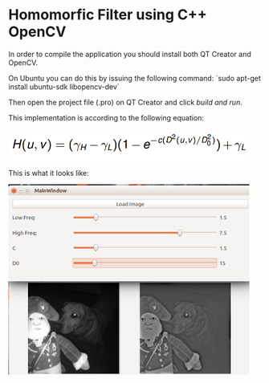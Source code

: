 # Homomorfic Filter using C++ OpenCV

In order to compile the application you should install both QT Creator and OpenCV.

On Ubuntu you can do this by issuing the following command:
´sudo apt-get install ubuntu-sdk libopencv-dev´

Then open the project file (.pro) on QT Creator and click _build and run_.

This implementation is according to the following equation:

![Example Image](https://raw.githubusercontent.com/alexandretok/homomorfic-filter/master/images/homomorfico-eq.png "Example Image")

This is what it looks like:

![Example Image](https://raw.githubusercontent.com/alexandretok/homomorfic-filter/master/images/homomorfico-02.png "Example Image")
